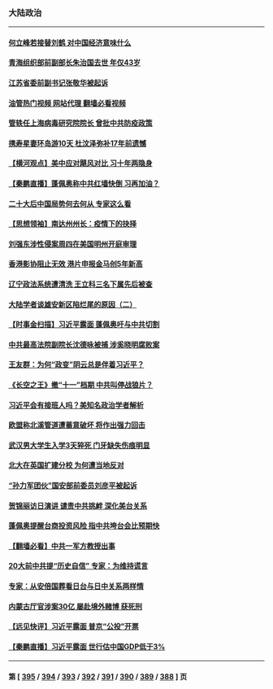 ### 大陆政治
---
#### [何立峰若接替刘鹤 对中国经济意味什么](../../pages/ncid277/n13834932.md?09291245) 
#### [青海组织部前副部长朱治国去世 年仅43岁](../../pages/ncid277/n13835011.md?09291245) 
#### [江苏省委前副书记张敬华被起诉](../../pages/ncid277/n13834931.md?09291245) 
#### [油管热门视频 网站代理 翻墙必看视频](http://209.222.30.114:81/youtube.html?09291245)
#### [管轶任上海病毒研究院院长 曾批中共防疫政策](../../pages/ncid277/n13834896.md?09291245) 
#### [携寿星妻环岛游10天 杜汶泽弥补17年前遗憾](../../pages/ncid277/n13834824.md?09291245) 
#### [【横河观点】美中应对飓风对比 习十年两隐身](../../pages/ncid277/n13834804.md?09291245) 
#### [【秦鹏直播】蓬佩奥称中共红墙快倒 习再加油？](../../pages/ncid277/n13834822.md?09291245) 
#### [二十大后中国局势何去何从 专家这么看](../../pages/ncid277/n13834792.md?09291245) 
#### [【思想领袖】南达州州长：疫情下的抉择](../../pages/ncid277/n13818244.md?09291245) 
#### [刘强东涉性侵案周四在美国明州开庭审理](../../pages/ncid277/n13834735.md?09291245) 
#### [香港影协阻止无效 港片申报金马创5年新高](../../pages/ncid277/n13834787.md?09291245) 
#### [辽宁政法系统遭清洗 王立科三名下属先后被查](../../pages/ncid277/n13834791.md?09291245) 
#### [大陆学者谈雄安新区陷烂尾的原因（二）](../../pages/ncid277/n13833939.md?09291245) 
#### [【时事金扫描】习近平露面 蓬佩奥吁与中共切割](../../pages/ncid277/n13833843.md?09291245) 
#### [中共最高法院副院长沈德咏被捕 涉奚晓明腐败案](../../pages/ncid277/n13834751.md?09291245) 
#### [王友群：为何“政变”阴云总是伴着习近平？](../../pages/ncid277/n13834104.md?09291245) 
#### [《长空之王》撤“十一”档期 中共叫停战狼片？](../../pages/ncid277/n13834481.md?09291245) 
#### [习近平会有接班人吗？美知名政治学者解析](../../pages/ncid277/n13834100.md?09291245) 
#### [欧盟称北溪管道遭蓄意破坏 将作出强力回击](../../pages/ncid277/n13834722.md?09291245) 
#### [武汉男大学生入学3天猝死 门牙缺失伤痕明显](../../pages/ncid277/n13834441.md?09291245) 
#### [北大在英国扩建分校 为何遭当地反对](../../pages/ncid277/n13834548.md?09291245) 
#### [“孙力军团伙”国安部前委员刘彦平被起诉](../../pages/ncid277/n13834435.md?09291245) 
#### [贺锦丽访日演讲 谴责中共挑衅 深化美台关系](../../pages/ncid277/n13834465.md?09291245) 
#### [蓬佩奥提醒台商投资风险 指中共垮台会比预期快](../../pages/ncid277/n13834260.md?09291245) 
#### [【翻墙必看】中共一军方教授出事](../../pages/ncid277/n13834258.md?09291245) 
#### [20大前中共提“历史自信” 专家：为维持谎言](../../pages/ncid277/n13834255.md?09291245) 
#### [专家：从安倍国葬看日台与日中关系两样情](../../pages/ncid277/n13834121.md?09291245) 
#### [内蒙古厅官涉案30亿 屡赴境外赌博 获死刑](../../pages/ncid277/n13834129.md?09291245) 
#### [【远见快评】习近平露面 普京“公投”开票](../../pages/ncid277/n13834003.md?09291245) 
#### [【秦鹏直播】习近平露面 世行估中国GDP低于3%](../../pages/ncid277/n13834000.md?09291245) 

---
#### 第 [ [395](./395.md?09291245) / [394](./394.md?09291245) / [393](./393.md?09291245) / [392](./392.md?09291245) / [391](./391.md?09291245) / [390](./390.md?09291245) / [389](./389.md?09291245) / [388](./388.md?09291245) ] 页
